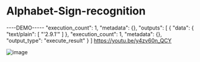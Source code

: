 # Alphabet-Sign-recognition
----DEMO-----
   "execution_count": 1,
   "metadata": {},
   "outputs": [
    {
     "data": {
      "text/plain": [
       "'2.9.1'"
      ]
     },
     "execution_count": 1,
     "metadata": {},
     "output_type": "execute_result"
    }
   ]
https://youtu.be/y4zv60n_QCY

![image](https://user-images.githubusercontent.com/74343893/185802069-c5b34f4d-255e-41a1-a4bd-9226ba0500f7.png)
